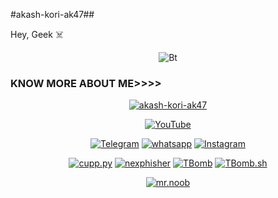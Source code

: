 #akash-kori-ak47## 

Hey, Geek ☠️

<p align="center"><img src="https://user-images.githubusercontent.com/49580304/110318584-81067880-7fc2-11eb-8391-152d308e7f2b.gif" alt="Bt">

### KNOW MORE ABOUT ME>>>>
<p align="center"><a href="https://github.com/Akash-kori-ak47"><img title="akash-kori-ak47" src="https://github-readme-stats.vercel.app/api?username=Akash-kori-ak47&show_icons=true&include_all_commits=true&theme=chartreuse-dark&cache_seconds=3200"></a>
</p>

<p align="center">
<a href="https://rebrand.ly/githubprof"><img title="YouTube" src="https://img.shields.io/badge/akash-kori-ak47-brightgreen?style=for-the-badge&logo=github"></a>
</p>

<p align="center">
<a href="https://rebrand.ly/telegramchnl"><img title="Telegram" src="https://img.shields.io/badge/Telegram-black?style=for-the-badge&logo=Telegram"></a>
<a href="https://rebrand.ly/hckrgroups"><img title="whatsapp" src="https://img.shields.io/badge/whatsapp-blue?style=for-the-badge&logo=whatsapp"></a>
<a href="https://rebrand.ly/insgrm"><img title="Instagram" src="https://img.shields.io/badge/INSTAGRAM-purple?style=for-the-badge&logo=instagram"></a>
<p align="center">
<a href="https://github.com/akash-kori-ak47/cupp.py"><img title="cupp.py" src="https://github-readme-stats.vercel.app/api/pin/?username=akash-kori-ak47&repo=cupp.py&theme=radical"></a>
<a href="https://github.com/akash-kori-ak47/nexphisher"><img title="nexphisher" src="https://github-readme-stats.vercel.app/api/pin/?username=akash-kori-ak47&repo=nexphisher&theme=highcontrast"></a>
<a href="https://github.com/akash-kori-ak47/TBomb"><img title="TBomb" src="https://github-readme-stats.vercel.app/api/pin/?username=akash-kori-ak47&repo=TBomb&theme=vision-friendly-dark"></a>
<a href="https://github.com/akash-kori-ak47/TBomb.sh"><img title="TBomb.sh" src="https://github-readme-stats.vercel.app/api/pin/?username=akash-kori-ak47&repo=TBomb.sh&theme=highcontrast"></a>
</p>
<p align="center">
<a href="https://github.com/akash-kori-ak47"><img title="mr.noob" src="https://github-readme-stats.vercel.app/api/top-langs/?username=akash-kori-ak47&layout=compact"></a>
</p>
